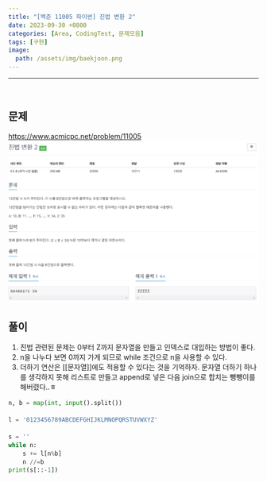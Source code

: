 ```yaml
---
title: "[백준 11005 파이썬] 진법 변환 2"
date: 2023-09-30 +0800
categories: [Area, CodingTest, 문제모음]
tags: [구현]
image:
  path: /assets/img/baekjoon.png
---
```


---

<br>

## 문제

<https://www.acmicpc.net/problem/11005>
![image](/assets/img/postimg/11005.png)

## 풀이

1. 진법 관련된 문제는 0부터 Z까지 문자열을 만들고 인덱스로 대입하는 방법이 좋다.
2. n을 나누다 보면 0까지 가게 되므로 while 조건으로 n을 사용할 수 있다.
3. 더하기 연산은 [[문자열]]에도 적용할 수 있다는 것을 기억하자. 문자열 더하기 하나를 생각하지 못해 리스트로 만들고 append로 넣은 다음 join으로 합치는 뺑뺑이를 해버렸다..ㅎ

```python
n, b = map(int, input().split())

l = '0123456789ABCDEFGHIJKLMNOPQRSTUVWXYZ'

s = ''
while n:
	s += l[n%b]
	n //=b
print(s[::-1])
```
